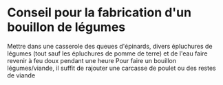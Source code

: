 # Conseil pour la fabrication d'un bouillon de légumes

Mettre dans une casserole des queues d'épinards, divers épluchures de légumes (tout sauf les épluchures de pomme de terre) et de l'eau
faire revenir à feu doux pendant une heure
Pour faire un bouillon légumes/viande, il suffit de rajouter une carcasse de poulet ou des restes de viande

